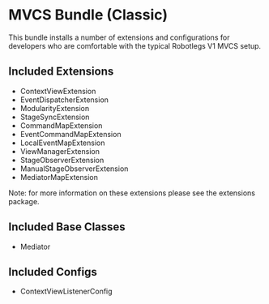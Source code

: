 # MVCS Bundle (Classic)

This bundle installs a number of extensions and configurations for developers who are comfortable with the typical Robotlegs V1 MVCS setup.

## Included Extensions

* ContextViewExtension
* EventDispatcherExtension
* ModularityExtension
* StageSyncExtension
* CommandMapExtension
* EventCommandMapExtension
* LocalEventMapExtension
* ViewManagerExtension
* StageObserverExtension
* ManualStageObserverExtension
* MediatorMapExtension

Note: for more information on these extensions please see the extensions package.

## Included Base Classes

* Mediator

## Included Configs

* ContextViewListenerConfig 